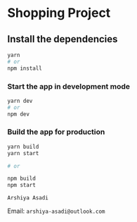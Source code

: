 # Shopping Project


## Install the dependencies

```bash
yarn
# or
npm install
```

### Start the app in development mode

```bash
yarn dev
# or
npm dev
```

### Build the app for production

```bash
yarn build
yarn start

# or

npm build
npm start
```



`Arshiya Asadi`

Email: `arshiya-asadi@outlook.com`
